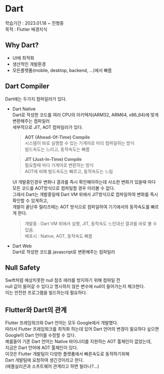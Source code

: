 # Dart
학습기간 : 2023.01.18 ~ 진행중  
목적 : Flutter 배경지식

## Why Dart?
* UI에 최적화
* 생산적인 개발환경
* 모든플랫폼(mobile, desktop, backend, ...)에서 빠름

## Dart Compiler
Dart에는 두가지 컴파일러가 있다.
* Dart Native  
  Dart로 작성한 코드를 여러 CPU의 아키텍처(ARM32, ARM64, x86_64)에 맞게 변환해주는 컴파일러  
  세부적으로 JIT, AOT 컴파일러가 있다.

  > **AOT (Ahead-Of-Time) Compile**  
  시스템이 바로 실행할 수 있는 기계어로 미리 컴파일하는 방식  
  빌드속도는 느리고, 동작속도는 빠름  

  > **JIT (Just-In-Time) Compile**  
  필요할때 마다 기계어로 변환하는 방식  
  AOT에 비해 빌드속도는 빠르고, 동작속도는 느림  

  UI 개발중인경우 변화나 결과를 즉시 확인해야하는데 사소한 변화가 있을때 마다  
  모든 코드를 AOT방식으로 컴파일할 경우 미리볼 수 없다.  
  그래서 Dart는 개발중일때 Dart VM 위에서 JIT방식으로 컴파일하여 변화를 즉시 확인할 수 있게하고,  
  개발이 끝난후 릴리즈때는 AOT 방식으로 컴파일하여 기기에서의 동작속도를 빠르게 한다.  

  > 개발중 : Dart VM 위에서 실행, JIT, 동작속도 느린대신 결과를 바로 볼 수 있음.  
  > 배포시 : Native, AOT, 동작속도 빠름
* Dart Web  
  Dart로 작성한 코드를 javascript로 변환해주는 컴파일러

## Null Safety
Swift처럼 예상치못한 null 참조 에러를 방지하기 위해 컴파일 전  
null 값이 들어갈 수 있다고 명시하지 않은 변수에 null이 들어가는지 체크한다.  
이는 안전한 프로그램을 빌드하는데 필요하다.

## Flutter와 Dart의 관계
Flutter 프레임워크와 Dart 언어는 모두 Google에서 개발했다.  
따라서 Flutter 프레임워크를 최적화 하는데 있어 Dart 언어의 변경이 필요하다 싶으면  
Google이 Dart 언어를 수정할 수 있다.  
예를들어 기존 Dart 언어는 Native 바이너리를 지원하는 AOT 툴체인이 없었는데,  
지금은 Dart 언어에 AOT 툴체인이 있다.  
이것은 Flutter 개발팀이 다양한 플랫폼에서 빠른속도로 동작하기위해  
Dart 개발팀에 요청하여 생긴것이라고 한다.  
(애플실리콘과 소프트웨어 관계라고 하면 될라나?...)